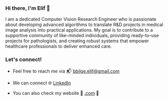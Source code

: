 ### Hi there, I'm Elif :slightly_smiling_face: 

I am a dedicated Computer Vision Research Engineer who is passionate about developing advanced algorithms to translate R&D projects in medical image analysis into practical applications. My goal is to contribute to a supportive community of like-minded individuals, providing ready-to-use projects for pathologists, and creating robust systems that empower healthcare professionals to deliver enhanced care.

### Let's connect!

- Feel free to reach me via :mailbox_with_mail: bbilge.elif@gmail.com

- We can connect 🌐 <a href="https://www.linkedin.com/in/elifbilge/">LinkedIn</a> 

- You can also check my website :dizzy: <a href="[https://bilgeelif.github.io.com/](https://bilgeelif.github.io/)]">.com</a> :dizzy:
